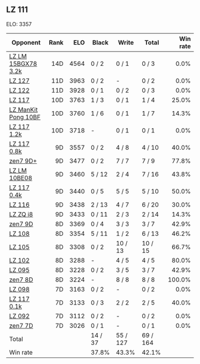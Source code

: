 ## LZ 111 ##

ELO: 3357

Opponent | Rank | ELO | Black | Write | Total | Win rate
---------|-----:|----:|-------|-------|-------|-------:
[LZ LM 15BGX78 3.2k](LZ%20LM%2015BGX78%203.2k.md) | 14D | 4564 | 0 / 2 | 0 / 1 | 0 / 3 | 0.0%
[LZ 127](LZ%20127.md) | 11D | 3963 | 0 / 2 | - | 0 / 2 | 0.0%
[LZ 122](LZ%20122.md) | 11D | 3928 | 0 / 1 | 0 / 2 | 0 / 3 | 0.0%
[LZ 117](LZ%20117.md) | 10D | 3763 | 1 / 3 | 0 / 1 | 1 / 4 | 25.0%
[LZ ManKit Pong 10BF](LZ%20ManKit%20Pong%2010BF.md) | 10D | 3760 | 1 / 6 | 0 / 1 | 1 / 7 | 14.3%
[LZ 117 1.2k](LZ%20117%201.2k.md) | 10D | 3718 | - | 0 / 1 | 0 / 1 | 0.0%
[LZ 117 0.8k](LZ%20117%200.8k.md) | 9D | 3557 | 0 / 2 | 4 / 8 | 4 / 10 | 40.0%
[zen7 9D+](zen7%209D+.md) | 9D | 3477 | 0 / 2 | 7 / 7 | 7 / 9 | 77.8%
[LZ LM 10BE08](LZ%20LM%2010BE08.md) | 9D | 3460 | 5 / 12 | 2 / 4 | 7 / 16 | 43.8%
[LZ 117 0.4k](LZ%20117%200.4k.md) | 9D | 3440 | 0 / 5 | 5 / 5 | 5 / 10 | 50.0%
[LZ 116](LZ%20116.md) | 9D | 3438 | 2 / 13 | 4 / 7 | 6 / 20 | 30.0%
[LZ ZQ i8](LZ%20ZQ%20i8.md) | 9D | 3433 | 0 / 11 | 2 / 3 | 2 / 14 | 14.3%
[zen7 9D](zen7%209D.md) | 8D | 3369 | 0 / 4 | 3 / 3 | 3 / 7 | 42.9%
[LZ 108](LZ%20108.md) | 8D | 3354 | 5 / 11 | 1 / 2 | 6 / 13 | 46.2%
[LZ 105](LZ%20105.md) | 8D | 3308 | 0 / 2 | 10 / 13 | 10 / 15 | 66.7%
[LZ 102](LZ%20102.md) | 8D | 3288 | - | 4 / 5 | 4 / 5 | 80.0%
[LZ 095](LZ%20095.md) | 8D | 3228 | 0 / 2 | 3 / 5 | 3 / 7 | 42.9%
[zen7 8D](zen7%208D.md) | 8D | 3224 | - | 8 / 8 | 8 / 8 | 100.0%
[LZ 098](LZ%20098.md) | 7D | 3163 | 0 / 2 | - | 0 / 2 | 0.0%
[LZ 117 0.1k](LZ%20117%200.1k.md) | 7D | 3133 | 0 / 3 | 2 / 2 | 2 / 5 | 40.0%
[LZ 092](LZ%20092.md) | 7D | 3112 | 0 / 2 | - | 0 / 2 | 0.0%
[zen7 7D](zen7%207D.md) | 7D | 3026 | 0 / 1 | - | 0 / 1 | 0.0%
Total | | | 14 / 37 | 55 / 127 | 69 / 164 | 
Win rate| | | 37.8% | 43.3% | 42.1% | 
